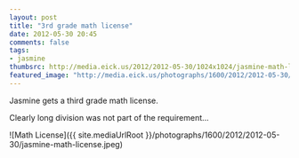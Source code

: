 ```yaml
---
layout: post
title: "3rd grade math license"
date: 2012-05-30 20:45
comments: false
tags: 
- jasmine
thumbsrc: http://media.eick.us/2012/2012-05-30/1024x1024/jasmine-math-license.jpeg
featured_image: "http://media.eick.us/photographs/1600/2012/2012-05-30/jasmine-math-license.jpeg"
---
```

Jasmine gets a third grade math license.  

Clearly long division was not part of the requirement...



![Math License]({{ site.mediaUrlRoot }}/photographs/1600/2012/2012-05-30/jasmine-math-license.jpeg)

